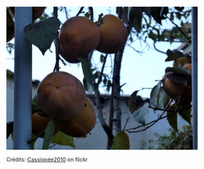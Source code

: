 ![Elias](/images/2022-11-18.jpg)

Crédits: [Cassiopée2010](https://www.flickr.com/people/cmoi30/) on flickr
